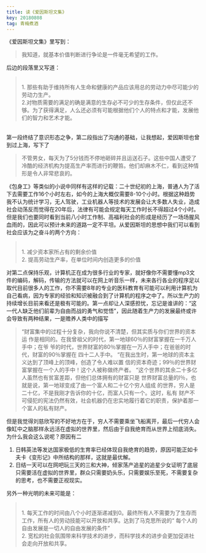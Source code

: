 ```yaml
---
title: 读《爱因斯坦文集》
key: 20180808
tag: 青梅煮酒
---
```


《爱因斯坦文集》里写到：
> 我知道，就基本价值判断进行争论是一件毫无希望的工作。

后边的段落里又写道：

><br>1. 那些有助于维持所有人生命和健康的产品应该用总的劳动力中尽可能少的劳动力生产。<br>2.对物质需要的满足的确是满意的生存必不可少的生存条件，但仅此还不够。为了获得满足，人么还必须有可能根据他们个人的特点和才能，发展他们的智力和艺术才能。

<br>第一段终结了意识形态之争，第二段指出了沟通的基础，让我想起，爱因斯坦也曾到过上海，写下了
> 不管男女，每天为了5分钱而不停地砸碎并且运送石子。这些中国人遭受了冷酷的经济机构为提高生产率而进行的鞭笞。他们却麻木不仁，看到这种情形是令人非常悲哀的。

《包身工》等类似的小说中同样有这样的记载：二十世纪初的上海，普通人为了活下去需要工作16个小时左右，如今的上海大概仅需要8-10个小时。根据这种趋势我不认为统计学习，无人驾驶，工业机器人等技术的发展会让大多数人失业，造成社会动荡反而觉得在20年后，法律有可能会规定每天工作时长不得超过4个小时。但是我们也要同时看到当前八小时工作制、高福利社会的形成是经历了一场场腥风血雨的，因此可以预计未来的道路一定不平坦。从爱因斯坦的思想中我们可以看到社会应该为之奋斗的两个方向：

><br>1. 减少资本家所占有的剩余价值<br>2. 提高劳动生产率，在单位时间内创造更多的价值
 
对第二点保持乐观，计算机正在成为很多行业的专家，就好像你不需要懂mp3文件的编码，解码，传输的方法就可以在网上听音乐一样，未来各行各业的程序足以取代目前很多人的工作，你不需要8年的专业的医科教育有可能可以利用计算机为自己看病，因为专家的经验和知识被融合到了计算机的程序之中了。所以生产力的持续增长目前来看还是极有可能的。第一点却让人深感担忧，忘记是谁讲的：“这一代人缺乏他们前辈为自由而战的勇气和觉悟”，因此随着生产力的发展最终或许会导致有两种结果，一是赡养人类中的描写

>“财富集中的过程十分复杂，我向你说不清楚，但其实质与你们世界的资本运 
作是相同的。在我曾祖父的时代，第一地球60％的财富掌握在一千万人手中；在爷 
爷的时代，世界财富的80％掌握在一万人手中；在爸爸的时代，财富的90％掌握在 
四十二人手中。 
“在我出生时，第一地球的资本主义达到了顶峰上的顶峰，创造了令人难以置 
信的资本奇迹；99％的世界财富掌握在一个人的手中！这个人被称做终产者。 
“这个世界的其余二十多亿人虽然也有贫富差距，但他们总体拥有的财富只是 
世界财富总量的l％，也就是说，第一地球变成了由一个富人和二十亿个穷人组成 
的世界，穷人是二十亿，不是我刚才告诉你的十亿，而富人只有一个。这时，私有 
财产不可侵犯的宪法仍然有效，社会机器仍在忠实地履行着它的职责，保护着那一 
个富人的私有财产。 

但是我觉得刘慈欣写的不好地方在于，穷人不需要乘坐飞船离开，最后一代穷人会像缸中之脑那样永远活在虚拟的世界里，然后由于自我绝育而从世界上彻底消失。为什么我会这么说呢？原因有二
1. 日韩英法等发达国家极低的生育率已经体现自我绝育的趋势，原因可能正如卡夫卡《变形记》中所结构的那样，这就是最优解。
2. 日结一天可以在网吧玩三天的三和大神，倾家荡产追星的追星少女证明了底层只需要活在虚拟的世界里，群众只需要奶头乐，只需要娱乐至死，不需要复杂的思考，也不需要正视现实。

另外一种光明的未来可能是：
><br>1. 每天工作的时间由八个小时逐渐递减到0。最终所有人不需要为了生存而工作，所有人的劳动技能可以开放和共享。达到了马克思所说的“ 每个人的自由发展是一切人的自由发展的条件”<br>2. 宽松的社会氛围带来科学技术的进步，而科学技术的进步会更加促进社会走向开放和共享。

